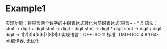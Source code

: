﻿# Example1

实现功能：将只含两个数字的中缀表达式转化为前缀表达式(只含+ - * /)
语法：stmt -> digit + digit
      stmt -> digit - digit
      stmt -> digit * digit
      stmt -> digit / digit
      digit -> 1|2|3|4|5|6|7|8|9|0
实现语言：C++ ISO 11 标准, TMD-GCC 4.8.1 64-bit编译器, 无优化
